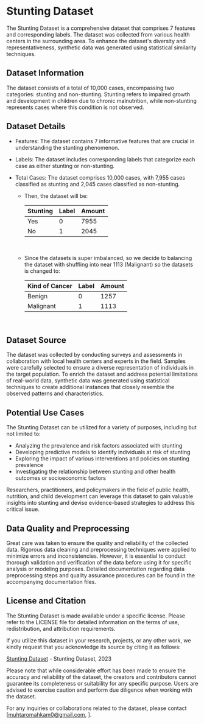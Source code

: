 # Stunting Dataset

The Stunting Dataset is a comprehensive dataset that comprises 7 features and corresponding labels. The dataset was collected from various health centers in the surrounding area. To enhance the dataset's diversity and representativeness, synthetic data was generated using statistical similarity techniques.

## Dataset Information

The dataset consists of a total of 10,000 cases, encompassing two categories: stunting and non-stunting. Stunting refers to impaired growth and development in children due to chronic malnutrition, while non-stunting represents cases where this condition is not observed.

## Dataset Details

- Features: The dataset contains 7 informative features that are crucial in understanding the stunting phenomenon.
- Labels: The dataset includes corresponding labels that categorize each case as either stunting or non-stunting.
- Total Cases: The dataset comprises 10,000 cases, with 7,955 cases classified as stunting and 2,045 cases classified as non-stunting.

  - Then, the dataset will be: 

    | Stunting | Label | Amount
    |------------|------|------|
    | Yes | 0 | 7955 |
    | No  | 1 | 2045 |
    <br>

  - Since the datasets is super imbalanced, so we decide to balancing the dataset with shuffling into near 1113 (Malignant) so the datasets is changed to:
  
    | Kind of Cancer | Label | Amount
    |------------|------|------|
    | Benign | 0 | 1257 |
    | Malignant | 1 | 1113 |
    <br>

## Dataset Source

The dataset was collected by conducting surveys and assessments in collaboration with local health centers and experts in the field. Samples were carefully selected to ensure a diverse representation of individuals in the target population. To enrich the dataset and address potential limitations of real-world data, synthetic data was generated using statistical techniques to create additional instances that closely resemble the observed patterns and characteristics.

## Potential Use Cases

The Stunting Dataset can be utilized for a variety of purposes, including but not limited to:

- Analyzing the prevalence and risk factors associated with stunting
- Developing predictive models to identify individuals at risk of stunting
- Exploring the impact of various interventions and policies on stunting prevalence
- Investigating the relationship between stunting and other health outcomes or socioeconomic factors

Researchers, practitioners, and policymakers in the field of public health, nutrition, and child development can leverage this dataset to gain valuable insights into stunting and devise evidence-based strategies to address this critical issue.

## Data Quality and Preprocessing

Great care was taken to ensure the quality and reliability of the collected data. Rigorous data cleaning and preprocessing techniques were applied to minimize errors and inconsistencies. However, it is essential to conduct thorough validation and verification of the data before using it for specific analysis or modeling purposes. Detailed documentation regarding data preprocessing steps and quality assurance procedures can be found in the accompanying documentation files.

## License and Citation

The Stunting Dataset is made available under a specific license. Please refer to the LICENSE file for detailed information on the terms of use, redistribution, and attribution requirements.

If you utilize this dataset in your research, projects, or any other work, we kindly request that you acknowledge its source by citing it as follows:

[Stunting Dataset](https://docs.google.com/spreadsheets/d/19LSBalOkKWFELNY1380eErj6bHvoQQNg/edit?usp=share_link&ouid=110075872904714439013&rtpof=true&sd=true) - Stunting Dataset, 2023

Please note that while considerable effort has been made to ensure the accuracy and reliability of the dataset, the creators and contributors cannot guarantee its completeness or suitability for any specific purpose. Users are advised to exercise caution and perform due diligence when working with the dataset.

For any inquiries or collaborations related to the dataset, please contact [muhtaromahkam0@gmail.com, ].

